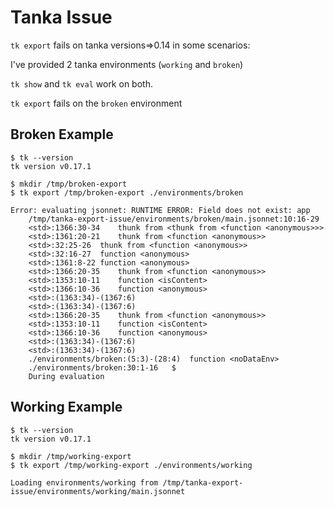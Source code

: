 # Tanka Issue

`tk export` fails on tanka versions=>0.14 in some scenarios:


I've provided 2 tanka environments (`working` and `broken`)


`tk show` and `tk eval` work on both.

`tk export` fails on the `broken` environment


## Broken Example

```
$ tk --version
tk version v0.17.1
```

```
$ mkdir /tmp/broken-export
$ tk export /tmp/broken-export ./environments/broken
```
```
Error: evaluating jsonnet: RUNTIME ERROR: Field does not exist: app
	/tmp/tanka-export-issue/environments/broken/main.jsonnet:10:16-29	
	<std>:1366:30-34	thunk from <thunk from <function <anonymous>>>
	<std>:1361:20-21	thunk from <function <anonymous>>
	<std>:32:25-26	thunk from <function <anonymous>>
	<std>:32:16-27	function <anonymous>
	<std>:1361:8-22	function <anonymous>
	<std>:1366:20-35	thunk from <function <anonymous>>
	<std>:1353:10-11	function <isContent>
	<std>:1366:10-36	function <anonymous>
	<std>:(1363:34)-(1367:6)	
	<std>:(1363:34)-(1367:6)	
	<std>:1366:20-35	thunk from <function <anonymous>>
	<std>:1353:10-11	function <isContent>
	<std>:1366:10-36	function <anonymous>
	<std>:(1363:34)-(1367:6)	
	<std>:(1363:34)-(1367:6)	
	./environments/broken:(5:3)-(28:4)	function <noDataEnv>
	./environments/broken:30:1-16	$
	During evaluation	
```


## Working Example

```
$ tk --version
tk version v0.17.1
```

```
$ mkdir /tmp/working-export
$ tk export /tmp/working-export ./environments/working
```

```
Loading environments/working from /tmp/tanka-export-issue/environments/working/main.jsonnet
```
